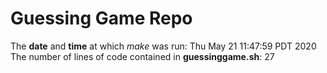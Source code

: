# Guessing Game Repo
The **date** and **time** at which *make* was run: Thu May 21 11:47:59 PDT 2020
The number of lines of code contained in **guessinggame.sh**: 27
